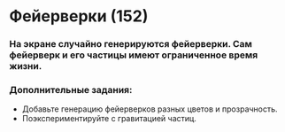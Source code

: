 # Фейерверки (152)
### На экране случайно генерируются фейерверки. Сам фейерверк и его частицы имеют ограниченное время жизни. 
### Дополнительные задания:
+ Добавьте генерацию фейерверков разных цветов и прозрачность.
+ Поэкспериментируйте с гравитацией частиц.

